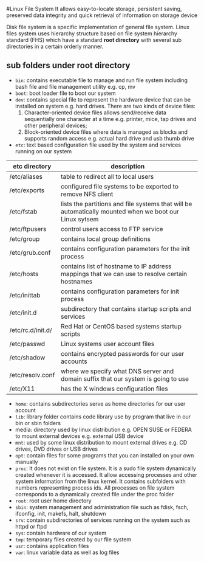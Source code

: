 #Linux File System
It allows easy-to-locate storage, persistent saving, preserved data integrity and quick retrieval of information on storage device

Disk file system is a specific implementation of general file system. Linux files system uses hierarchy structure based on file system hierarchy standard (FHS) which have a standard **root directory** with several sub directories in a certain orderly manner.

## sub folders under root directory
- `bin`: contains executable file to manage and run file system including bash file and file management utility e.g. cp, mv
- `boot`: boot loader file to boot our system
- `dev`: contains special file to represent the hardware device that can be installed on system e.g. hard drives. There are two kinds of device files: 
	1. Character-oriented device files allows send/receive data sequentially one character at a time e.g. printer, mice, tap drives and other peripheral devices; 
	2. Block-oriented device files where data is managed as blocks and supports random access e.g. actual hard drive and usb thumb drive
- `etc`: text based configuration file used by the system and services running on our system

|etc directory | description |
|---|---|
|/etc/aliases |  table to redirect all to local users |
|/etc/exports | configured file systems to be exported to remove NFS client |
| /etc/fstab | lists the partitions and file systems that will be automatically mounted when we boot our Linux sytsem |
| /etc/ftpusers | control users access to FTP service |
| /etc/group | contains local group definitions |
| /etc/grub.conf | contains configuration parameters for the init process |
| /etc/hosts | contains list of hostname to IP address mappings that we can use to resolve certain hostnames |
| /etc/inittab | contains configuration parameters for init process |
| /etc/init.d | subdirectory that contains startup scripts and services |
| /etc/rc.d/init.d/ | Red Hat or CentOS based systems startup scripts |
| /etc/passwd | Linux systems user account files |
| /etc/shadow | contains encrypted passwords for our user accounts |
| /etc/resolv.conf | where we specify what DNS server and domain suffix that our system is going to use |
| /etc/X11 | has the X windows configuration files |

- `home`: contains subdirectories serve as home directories for our user account
- `lib`: library folder contains code library use by program that live in our bin or sbin folders 
- media: directory used by linux distribution e.g. OPEN SUSE or FEDERA to mount external devices e.g. external USB device
- `mnt`: used by some linux distribution to mount external drives e.g. CD drives, DVD drives or USB drives
- `opt`: contain files for some programs that you can installed on your own manually
- `proc`: It does not exist on file system. It is a sudo file system dynamically created whenever it is accessed. It allow accessing processes and other system information from the linux kernel. It contains subfolders with numbers representing process ids.  All processes on file system corresponds to a dynamically created file under the proc folder
- `root`: root user home directory
- `sbin`: system management and administration file such as fdisk, fsch, ifconfig, init, makefs, halt, shutdown
- `srv`: contain subdirectories of services running on the system such as httpd or ftpd
- `sys`: contain hardware of our system
- `tmp`: temporary files created by our file system
- `usr`: contains application files
- `var`: linux variable data as well as log files
